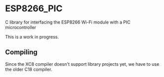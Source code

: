 # ESP8266_PIC
C library for interfacing the ESP8266 Wi-Fi module with a PIC microcontroller

This is a work in progress.

## Compiling
Since the XC8 compiler doesn't support library projects yet, we have to use the older C18 compiler.
